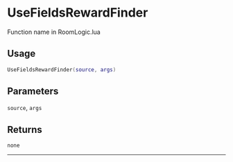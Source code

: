 # UseFieldsRewardFinder
Function name in RoomLogic.lua
## Usage
```lua
UseFieldsRewardFinder(source, args)
```
## Parameters
`source`, `args`
## Returns
`none`

---
